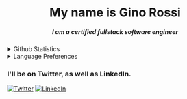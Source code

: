 <h1 align="center">My name is Gino Rossi</h1>
<h5 align="center">I am a certified fullstack software engineer</h5>

<details>
  <summary>Github Statistics</summary>
 <img align="left" alt="Gino's Stats" src="https://github-readme-stats.vercel.app/api?username=WeatherBoyGPR&show_icons=true&hide_border=true" />
</details>

<details>
  <summary>Language Preferences</summary>
  <img align="left" alt="Language Preferences" src="https://github-readme-stats.vercel.app/api/top-langs/?username=WeatherBoyGPR&layout=compact&theme=radical" \>
</details>

<h3>
I'll be on Twitter, as well as LinkedIn.
</h3>

[![Twitter][1.2]][1] [![LinkedIn][2.2]][2]

[1.2]: http://i.imgur.com/wWzX9uB.png (twitter icon without padding)
[2.2]: https://brand.linkedin.com/content/dam/me/business/en-us/amp/brand-site/v2/bg/LI-Bug.svg.original.svg
[1]: https://twitter.com/gpr_jr
[2]: https://www.linkedin.com/in/gino-rossi-544042208
